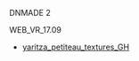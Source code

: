 DNMADE 2

WEB_VR_17.09 
* [yaritza_petiteau_textures_GH](https://ytzhtml.github.io/WEB_VR_v1/demo_VR.html)
